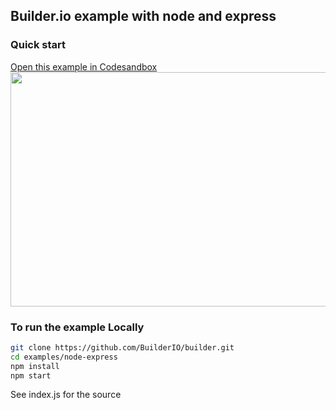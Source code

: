 ## Builder.io example with node and express

### Quick start

[Open this example in Codesandbox](https://codesandbox.io/s/github/BuilderIO/builder/tree/master/examples/node-express)
<a href="https://codesandbox.io/s/github/BuilderIO/builder/tree/master/examples/node-express">
  <img width="597" height="375" src="https://i.imgur.com/zue72Q0.jpg">
</a>

### To run the example Locally

```bash
git clone https://github.com/BuilderIO/builder.git
cd examples/node-express
npm install
npm start
```

See index.js for the source
